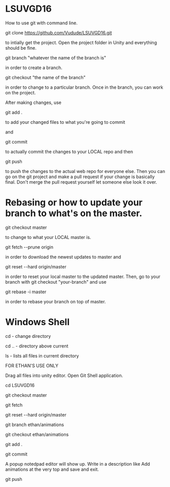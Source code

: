 # LSUVGD16
How to use git with command line.

git clone https://github.com/Vudude/LSUVGD16.git

to intially get the project. Open the project folder in Unity and everything should be fine.

git branch "whatever the name of the branch is"

in order to create a branch.

git checkout "the name of the branch" 

in order to change to a particular branch.
Once in the branch, you can work on the project.

After making changes, use

git add .

to add your changed files to what you're going to commit

and

git commit

to actually commit the changes to your LOCAL repo and then

git push

to push the changes to the actual web repo for everyone else.
Then you can go on the git project and make a pull request if your change is basically final. Don't merge the pull request yourself let someone else look it over.

# Rebasing or how to update your branch to what's on the master.

git checkout master

to change to what your LOCAL master is.

git fetch --prune origin 

in order to download the newest updates to master and

git reset --hard origin/master

in order to reset your local master to the updated master. Then, go to your branch with git checkout "your-branch" and use

git rebase -i master 

in order to rebase your branch on top of master.

# Windows Shell

cd - change directory 

cd .. - directory above current

ls - lists all files in current directory





FOR ETHAN'S USE ONLY

Drag all files into unity editor. Open Git Shell application.

cd LSUVGD16

git checkout master

git fetch 

git reset --hard origin/master

git branch ethan/animations

git checkout ethan/animations

git add .

git commit 

A popup notedpad editor will show up. Write in a description like Add animations at the very top and save and exit.

git push
